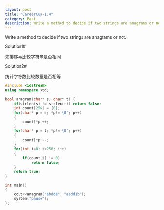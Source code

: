 ```yaml
---
layout: post
title: "CareerCup-1.4"
category: Past
description: Write a method to decide if two strings are anagrams or not.
---
```

Write a method to decide if two strings are anagrams or not.

Solution1#

先排序再比较字符串是否相同

Solution2#

统计字符数比较数量是否相等

```cpp
#include <iostream>
using namespace std;

bool anagram(char* s, char* t) {
    if(strlen(s) != strlen(t)) return false;
    int count[256] = {0};
    for(char* p = s; *p!='\0'; p++)
    {
        count[*p]++;
    }
    for(char* p = t; *p!='\0'; p++)
    {
        count[*p]--;
    }
    for(int i=0; i<256; i++)
    {
        if(count[i] != 0)
            return false;
    }
    return true;
}

int main()
{
    cout<<anagram("abdde", "aedd1b");
    system("pause"); 
};
```
